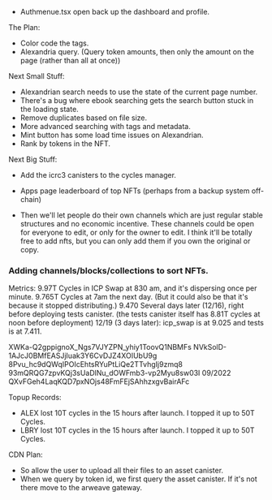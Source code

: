 

- Authmenue.tsx open back up the dashboard and profile.

The Plan:

- Color code the tags.
- Alexandria query. (Query token amounts, then only the amount on the page (rather than all at once))

Next Small Stuff:

- Alexandrian search needs to use the state of the current page number.
- There's a bug where ebook searching gets the search button stuck in the loading state.
- Remove duplicates based on file size.
- More advanced searching with tags and metadata.
- Mint button has some load time issues on Alexandrian.
- Rank by tokens in the NFT.




Next Big Stuff:
- Add the icrc3 canisters to the cycles manager.

- Apps page leaderboard of top NFTs (perhaps from a backup system off-chain)
- Then we'll let people do their own channels which are just regular stable structures and no economic incentive. 
These channels could be open for everyone to edit, or only for the owner to edit.
I think it'll be totally free to add nfts, but you can only add them if you own the original or copy.









### Adding channels/blocks/collections to sort NFTs.

Metrics: 
9.97T Cycles in ICP Swap at 830 am, and it's dispersing once per minute.
9.765T Cycles at 7am the next day. (But it could also be that it's because it stopped distributing.)
9.470 Several days later (12/16), right before deploying tests canister. (the tests canister itself has 8.81T cycles at noon before deployment)
12/19 (3 days later): icp_swap is at 9.025 and tests is at 7.411.


XWKa-Q2gppignoX_Ngs7VJYZPN_yhiy1ToovQ1NBMFs
NVkSolD-1AJcJ0BMfEASJjIuak3Y6CvDJZ4XOIUbU9g
8Pvu_hc9dQWqIPOIcEhtsRYuPtLiQe2TTvhgIj9zmq8 
93mQRQG7zpvKQj3sUaDlNu_dOWFmb3-vp2Myu8sw03I  09/2022
QXvFGeh4LaqKQD7pxNOjs48FmFEjSAhhzxgvBairAFc







Topup Records:
- ALEX lost 10T cycles in the 15 hours after launch. I topped it up to 50T Cycles.
- LBRY lost 10T cycles in the 15 hours after launch. I topped it up to 50T Cycles.








CDN Plan:
- So allow the user to upload all their files to an asset canister.
- When we query by token id, we first query the asset canister. If it's not there move to the arweave gateway.




